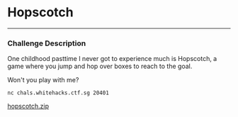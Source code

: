 # Hopscotch
---

### Challenge Description
One childhood pasttime I never got to experience much is Hopscotch, a game where you jump and hop over boxes to reach to the goal.

Won't you play with me?

``nc chals.whitehacks.ctf.sg 20401``

[hopscotch.zip](https://github.com/caprinux/WhiteHacks-2021-Writeups/files/6097316/hopscotch.zip)
